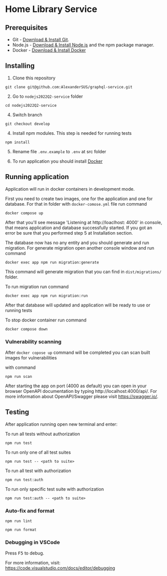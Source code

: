 # Home Library Service

## Prerequisites

- Git - [Download & Install Git](https://git-scm.com/downloads).
- Node.js - [Download & Install Node.js](https://nodejs.org/en/download/) and the npm package manager.
- Docker - [Download & Install Docker](https://docs.docker.com/get-docker/)

## Installing
1. Clone this repository

```
git clone git@github.com:AlexanderSUS/graphql-service.git
```
2. Go to `nodejs2022Q2-service` folder
```
cd nodejs2022Q2-service
```
4. Switch branch
```
git checkout develop
```
4. Install npm modules. This step is needed for running tests 
```
npm install
```
5. Rename file `.env.example` to `.env` at src folder

6. To run application you should install [Docker](https://docs.docker.com/get-docker/)


## Running application

Application will run in docker containers in development mode.

First you need to create two images, one for the application and one for database. 
For that in folder with `docker-comose.yml` file run command
```
docker compose up
```
After that you'll see message 'Listening at http://loaclhost: 4000' in console, that means  application and database successfully started. If you got an error be sure that you performed step 5 at Installation section.

The database now has no any entity and you should generate and run migration.
For generate migration open another console window and run command
```
docker exec app npm run migration:generate
```
This command will generate migration that you can find in `dist/migrations/` folder.

To run migration run command
```
docker exec app npm run migration:run
```
After that database will updated and application will be ready to use or running tests

To stop docker container run command
```
docker compose down
```
### Vulnerability scanning

After `docker copose up` command will be completed you can scan built images for vulnerabilities

with command

```
npm run scan
```

After starting the app on port (4000 as default) you can open
in your browser OpenAPI documentation by typing http://localhost:4000/api/.
For more information about OpenAPI/Swagger please visit https://swagger.io/.

## Testing

After application running open new terminal and enter:

To run all tests without authorization

```
npm run test
```

To run only one of all test suites

```
npm run test -- <path to suite>
```

To run all test with authorization

```
npm run test:auth
```

To run only specific test suite with authorization

```
npm run test:auth -- <path to suite>
```

### Auto-fix and format

```
npm run lint
```

```
npm run format
```

### Debugging in VSCode

Press <kbd>F5</kbd> to debug.

For more information, visit: https://code.visualstudio.com/docs/editor/debugging